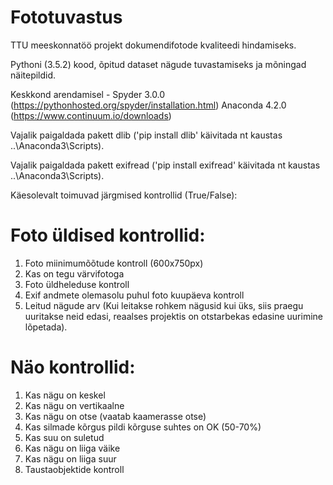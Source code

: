 # Fototuvastus
TTU meeskonnatöö projekt dokumendifotode kvaliteedi hindamiseks.

Pythoni (3.5.2) kood, õpitud dataset nägude tuvastamiseks ja mõningad näitepildid.

Keskkond arendamisel - Spyder 3.0.0 (https://pythonhosted.org/spyder/installation.html)
Anaconda 4.2.0 (https://www.continuum.io/downloads)

Vajalik paigaldada pakett dlib ('pip install dlib' käivitada nt kaustas ..\Anaconda3\Scripts).

Vajalik paigaldada pakett exifread ('pip install exifread' käivitada nt kaustas ..\Anaconda3\Scripts).

Käesolevalt toimuvad järgmised kontrollid (True/False):

# Foto üldised kontrollid:
1. Foto miinimumõõtude kontroll (600x750px)
2. Kas on tegu värvifotoga
3. Foto üldheleduse kontroll
4. Exif andmete olemasolu puhul foto kuupäeva kontroll
5. Leitud nägude arv (Kui leitakse rohkem nägusid kui üks, siis praegu uuritakse neid edasi, reaalses projektis on otstarbekas edasine uurimine lõpetada).

# Näo kontrollid:
1. Kas nägu on keskel
2. Kas nägu on vertikaalne
3. Kas nägu on otse (vaatab kaamerasse otse)
4. Kas silmade kõrgus pildi kõrguse suhtes on OK (50-70%)
5. Kas suu on suletud
6. Kas nägu on liiga väike
7. Kas nägu on liiga suur
8. Taustaobjektide kontroll
